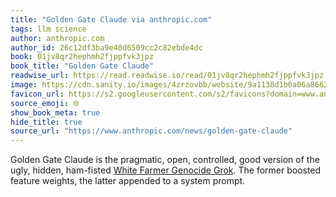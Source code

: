 ```yaml
---
title: "Golden Gate Claude via anthropic.com"
tags: llm science
author: anthropic.com
author_id: 26c12df3ba9e40d6509cc2c82ebde4dc
book: 01jv8qr2hephmh2fjppfvk3jpz
book_title: "Golden Gate Claude"
readwise_url: https://read.readwise.io/read/01jv8qr2hephmh2fjppfvk3jpz
image: https://cdn.sanity.io/images/4zrzovbb/website/9a1138d1b0a06a866223c329e6df8cfd6ae502c4-2400x1260.jpg
favicon_url: https://s2.googleusercontent.com/s2/favicons?domain=www.anthropic.com
source_emoji: 🌐
show_book_meta: true
hide_title: true
source_url: "https://www.anthropic.com/news/golden-gate-claude"
---
```


Golden Gate Claude is the pragmatic, open, controlled, good version of the ugly, hidden, ham-fisted [White Farmer Genocide Grok](https://thezvi.wordpress.com/2025/05/16/regarding-south-africa/). The former boosted feature weights, the latter appended to a system prompt.